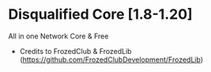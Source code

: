 # Disqualified Core [1.8-1.20]

All in one Network Core & Free
 - Credits to FrozedClub & FrozedLib (https://github.com/FrozedClubDevelopment/FrozedLib)

